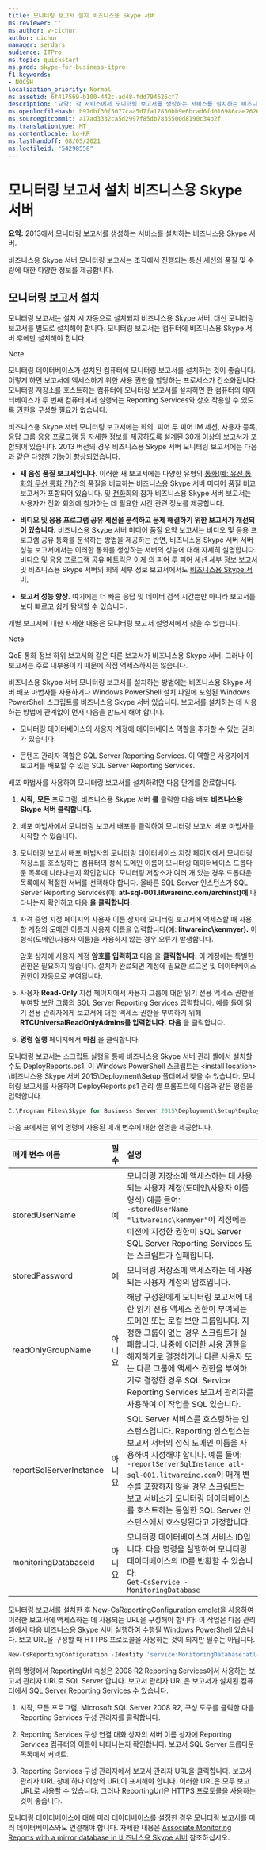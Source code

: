 ```yaml
---
title: 모니터링 보고서 설치 비즈니스용 Skype 서버
ms.reviewer: ''
ms.author: v-cichur
author: cichur
manager: serdars
audience: ITPro
ms.topic: quickstart
ms.prod: skype-for-business-itpro
f1.keywords:
- NOCSH
localization_priority: Normal
ms.assetid: 6f417569-b100-442c-ad48-fdd794626cf7
description: '요약: 각 서비스에서 모니터링 보고서를 생성하는 서비스를 설치하는 비즈니스용 Skype 서버.'
ms.openlocfilehash: b97dbf30f5077caa5d7fa17850bb9e6bcad6fd016986cae2626ec7083552c874
ms.sourcegitcommit: a17ad3332ca5d2997f85db7835500d8190c34b2f
ms.translationtype: MT
ms.contentlocale: ko-KR
ms.lasthandoff: 08/05/2021
ms.locfileid: "54298558"
---
```

# <a name="install-monitoring-reports-in-skype-for-business-server"></a>모니터링 보고서 설치 비즈니스용 Skype 서버
 
**요약:** 2013에서 모니터링 보고서를 생성하는 서비스를 설치하는 비즈니스용 Skype 서버.
  
비즈니스용 Skype 서버 모니터링 보고서는 조직에서 진행되는 통신 세션의 품질 및 수량에 대한 다양한 정보를 제공합니다. 
  
## <a name="install-monitoring-reports"></a>모니터링 보고서 설치

모니터링 보고서는 설치 시 자동으로 설치되지 비즈니스용 Skype 서버. 대신 모니터링 보고서를 별도로 설치해야 합니다. 모니터링 보고서는 컴퓨터에 비즈니스용 Skype 서버 후에만 설치해야 합니다.
  
> [!NOTE]
> 모니터링 데이터베이스가 설치된 컴퓨터에 모니터링 보고서를 설치하는 것이 좋습니다. 이렇게 하면 보고서에 액세스하기 위한 사용 권한을 할당하는 프로세스가 간소화됩니다. 모니터링 저장소를 호스트하는 컴퓨터에 모니터링 보고서를 설치하면 한 컴퓨터의 데이터베이스가 두 번째 컴퓨터에서 실행되는 Reporting Services와 상호 작용할 수 있도록 권한을 구성할 필요가 없습니다. 
  
비즈니스용 Skype 서버 모니터링 보고서에는 회의, 피어 투 피어 IM 세션, 사용자 등록, 응답 그룹 응용 프로그램 등 자세한 정보를 제공하도록 설계된 30개 이상의 보고서가 포함되어 있습니다. 2013 버전의 경우 비즈니스용 Skype 서버 모니터링 보고서에는 다음과 같은 다양한 기능이 향상되었습니다.
  
- **새 음성 품질 보고서입니다.** 이러한 새 보고서에는 다양한 유형의 [통화(예: 유선 통화와 무선 통화 간)](../../manage/health-and-monitoring/comparison.md)간의 품질을 비교하는 비즈니스용 Skype 서버 미디어 품질 비교 보고서가 포함되어 있습니다. 및 [전화](../../manage/health-and-monitoring/join-time-report.md)회의 참가 비즈니스용 Skype 서버 보고서는 사용자가 전화 회의에 참가하는 데 필요한 시간 관련 정보를 제공합니다. 
    
- **비디오 및 응용 프로그램 공유 세션을 분석하고 문제 해결하기 위한 보고서가 개선되어 있습니다.** 비즈니스용 Skype 서버 [](../../manage/health-and-monitoring/summary.md) 미디어 품질 요약 보고서는 비디오 및 응용 프로그램 공유 통화를 [](../../manage/health-and-monitoring/server-performance.md) 분석하는 방법을 제공하는 반면, 비즈니스용 Skype 서버 서버 성능 보고서에서는 이러한 통화를 생성하는 서버의 성능에 대해 자세히 설명합니다. 비디오 및 응용 프로그램 공유 메트릭은 이제 의 피어 투 [피어](../../manage/health-and-monitoring/peer-to-peer-session-detail-report.md) 세션 세부 정보 보고서 및 비즈니스용 Skype 서버의 회의 세부 정보 보고서에서도 [비즈니스용 Skype 서버.](../../manage/health-and-monitoring/detail-report.md)
    
- **보고서 성능 향상.** 여기에는 더 빠른 응답 및 데이터 검색 시간뿐만 아니라 보고서를 보다 빠르고 쉽게 탐색할 수 있습니다.
    
개별 보고서에 대한 자세한 내용은 모니터링 보고서 설명서에서 찾을 수 있습니다.
  
> [!NOTE]
> QoE 통화 정보 하위 보고서와 같은 다른 보고서가 비즈니스용 Skype 서버. 그러나 이 보고서는 주로 내부용이기 때문에 직접 액세스하지는 않습니다. 
  
비즈니스용 Skype 서버 모니터링 보고서를 설치하는 방법에는 비즈니스용 Skype 서버 배포 마법사를 사용하거나 Windows PowerShell 설치 파일에 포함된 Windows PowerShell 스크립트를 비즈니스용 Skype 서버 있습니다. 보고서를 설치하는 데 사용하는 방법에 관계없이 먼저 다음을 반드시 해야 합니다.
  
- 모니터링 데이터베이스의 사용자 계정에 데이터베이스 역할을 추가할 수 있는 권리가 있습니다.
    
- 콘텐츠 관리자 역할은 SQL Server Reporting Services. 이 역할은 사용자에게 보고서를 배포할 수 있는 SQL Server Reporting Services.
    
배포 마법사를 사용하여 모니터링 보고서를 설치하려면 다음 단계를 완료합니다.
  
1. **시작,** **모든** 프로그램, 비즈니스용 Skype 서버 **를** 클릭한 다음 배포 **비즈니스용 Skype 서버 클릭합니다.**
    
2. 배포 마법사에서  모니터링 보고서 배포를 클릭하여 모니터링 보고서 배포 마법사를 시작할 수 있습니다.
    
3. 모니터링 보고서 배포 마법사의 모니터링  데이터베이스 지정 페이지에서 모니터링 저장소를 호스팅하는 컴퓨터의 정식 도메인 이름이 모니터링 데이터베이스  드롭다운 목록에 나타나는지 확인합니다. 모니터링 저장소가 여러 개 있는 경우 드롭다운 목록에서 적절한 서버를 선택해야 합니다. 올바른 SQL Server 인스턴스가 SQL Server Reporting Services(예: **atl-sql-001.litwareinc.com/archinst)에** 나타나는지 확인하고 다음 **을** **클릭합니다.**
    
4. 자격  증명 지정 페이지의 사용자  이름 상자에 모니터링 보고서에 액세스할 때 사용할 계정의 도메인 이름과 사용자 이름을 입력합니다(예: **litwareinc\kenmyer).** 이 형식(도메인\사용자 이름)을 사용하지 않는 경우 오류가 발생합니다.
    
    암호 상자에 사용자 계정 **암호를 입력하고** 다음 을 **클릭합니다.** 이 계정에는 특별한 권한은 필요하지 않습니다. 설치가 완료되면 계정에 필요한 로그온 및 데이터베이스 권한이 자동으로 부여됩니다.
    
5. 사용자 **Read-Only** 지정 페이지에서 사용자 그룹에 대한 읽기 전용 액세스 권한을 부여할 보안 그룹의 SQL Server Reporting Services 입력합니다. 예를 들어 읽기 전용 관리자에게 보고서에 대한 액세스 권한을 부여하기 위해 **RTCUniversalReadOnlyAdmins를 입력합니다.** **다음** 을 클릭합니다.
    
6. **명령 실행** 페이지에서 **마침** 을 클릭합니다.
    
모니터링 보고서는 스크립트 실행을 통해 비즈니스용 Skype 서버 관리 셸에서 설치할 수도 DeployReports.ps1. 이 Windows PowerShell 스크립트는 \<install location\> \비즈니스용 Skype 서버 2015\Deployment\Setup 폴더에서 찾을 수 있습니다. 모니터링 보고서를 사용하여 DeployReports.ps1 관리 셸 프롬프트에 다음과 같은 명령을 입력합니다.
  
```powershell
C:\Program Files\Skype for Business Server 2015\Deployment\Setup\DeployReports.ps1 -storedUserName "litwareinc\kenmyer" -storedPassword "p@ssw0rd" -readOnlyGroupName "RTCUniversalReadOnlyAdmins" -reportServerSqlInstance "atl-sql-001.litwareinc.com" -monitoringDatabaseId "MonitoringDatabase:atl-sql-001.litwareinc.com"
```

다음 표에서는 위의 명령에 사용된 매개 변수에 대한 설명을 제공합니다.
  
|**매개 변수 이름**|**필수**|**설명**|
|:-----|:-----|:-----|
|storedUserName  <br/> |예  <br/> |모니터링 저장소에 액세스하는 데 사용되는 사용자 계정(도메인\사용자 이름 형식) 예를 들어:  <br/> ```-storedUserName "litwareinc\kenmyer"```이 계정에는 이전에 지정한 권한이 SQL Server SQL Server Reporting Services 또는 스크립트가 실패합니다.  <br/> |
|storedPassword  <br/> |예  <br/> |모니터링 저장소에 액세스하는 데 사용되는 사용자 계정의 암호입니다.  <br/> |
|readOnlyGroupName  <br/> |아니요  <br/> |해당 구성원에게 모니터링 보고서에 대한 읽기 전용 액세스 권한이 부여되는 도메인 또는 로컬 보안 그룹입니다. 지정한 그룹이 없는 경우 스크립트가 실패합니다. 나중에 이러한 사용 권한을 해지하기로 결정하거나 다른 사용자 또는 다른 그룹에 액세스 권한을 부여하기로 결정한 경우 SQL Service Reporting Services 보고서 관리자를 사용하여 이 작업을 SQL 있습니다.  <br/> |
|reportSqlServerInstance  <br/> |아니요  <br/> |SQL Server 서비스를 호스팅하는 인스턴스입니다. Reporting 인스턴스는 보고서 서버의 정식 도메인 이름을 사용하여 지정해야 합니다. 예를 들어:  <br/> ```-reportServerSqlInstance atl-sql-001.litwareinc.com```이 매개 변수를 포함하지 않을 경우 스크립트는 보고 서비스가 모니터링 데이터베이스를 호스트하는 동일한 SQL Server 인스턴스에서 호스팅된다고 가정합니다.  <br/> |
|monitoringDatabaseId  <br/> |아니요  <br/> |모니터링 데이터베이스의 서비스 ID입니다. 다음 명령을 실행하여 모니터링 데이터베이스의 ID를 반환할 수 있습니다.  <br/> ```Get-CsService -MonitoringDatabase```|
   
모니터링 보고서를 설치한 후 New-CsReportingConfiguration cmdlet을 사용하여 이러한 보고서에 액세스하는 데 사용되는 URL을 구성해야 합니다. 이 작업은 다음 관리 셸에서 다음 비즈니스용 Skype 서버 실행하여 수행될 Windows PowerShell 있습니다. 보고 URL을 구성할 때 HTTPS 프로토콜을 사용하는 것이 되지만 필수는 아닙니다.
  
```powershell
New-CsReportingConfiguration -Identity 'service:MonitoringDatabase:atl-sql-001.litwareinc.com' -ReportingURL 'https://atl-sql-001.litwareinc.com:443/Reports_ARCHINST'
```

위의 명령에서 ReportingUrl 속성은 2008 R2 Reporting Services에서 사용하는 보고서 관리자 URL로 SQL Server 합니다. 보고서 관리자 URL은 보고서가 설치된 컴퓨터에서 SQL Server Reporting Services 수 있습니다.
  
1. 시작, 모든 프로그램, Microsoft SQL Server 2008 R2, 구성 도구를 클릭한 다음 Reporting Services 구성 관리자를 클릭합니다.
    
2. Reporting Services 구성 연결 대화 상자의 서버 이름 상자에 Reporting Services 컴퓨터의 이름이 나타나는지 확인합니다. 보고서 SQL Server 드롭다운 목록에서 커넥트.
    
3. Reporting Services 구성 관리자에서 보고서 관리자 URL을 클릭합니다. 보고서 관리자 URL 창에 하나 이상의 URL이 표시해야 합니다. 이러한 URL은 모두 보고 URL로 사용할 수 있습니다. 그러나 ReportingUrl은 HTTPS 프로토콜을 사용하는 것이 좋습니다.
    
모니터링 데이터베이스에 대해 미러 데이터베이스를 설정한 경우 모니터링 보고서를 미러 데이터베이스와도 연결해야 합니다. 자세한 내용은 [Associate Monitoring Reports with a mirror database in 비즈니스용 Skype 서버](monitoring-reports-with-a-mirror-database.md) 참조하십시오.
  

